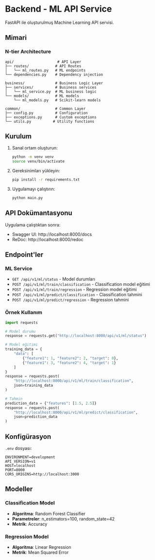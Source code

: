 # Backend - ML API Service

FastAPI ile oluşturulmuş Machine Learning API servisi.

## Mimari

### N-tier Architecture

```
api/                    # API Layer
├── routes/            # API Routes
│   └── ml_routes.py   # ML endpoints
└── dependencies.py    # Dependency injection

business/              # Business Logic Layer
├── services/          # Business services
│   └── ml_service.py  # ML business logic
└── models/            # ML models
    └── ml_models.py   # Scikit-learn models

common/                # Common Layer
├── config.py          # Configuration
├── exceptions.py      # Custom exceptions
└── utils.py          # Utility functions
```

## Kurulum

1. Sanal ortam oluşturun:
   ```bash
   python -m venv venv
   source venv/bin/activate
   ```

2. Gereksinimları yükleyin:
   ```bash
   pip install -r requirements.txt
   ```

3. Uygulamayı çalıştırın:
   ```bash
   python main.py
   ```

## API Dokümantasyonu

Uygulama çalıştıktan sonra:
- Swagger UI: http://localhost:8000/docs
- ReDoc: http://localhost:8000/redoc

## Endpoint'ler

### ML Service
- `GET /api/v1/ml/status` - Model durumları
- `POST /api/v1/ml/train/classification` - Classification model eğitimi
- `POST /api/v1/ml/train/regression` - Regression model eğitimi
- `POST /api/v1/ml/predict/classification` - Classification tahmini
- `POST /api/v1/ml/predict/regression` - Regression tahmini

### Örnek Kullanım

```python
import requests

# Model durumu
response = requests.get("http://localhost:8000/api/v1/ml/status")

# Model eğitimi
training_data = {
    "data": [
        {"feature1": 1, "feature2": 2, "target": 0},
        {"feature1": 3, "feature2": 4, "target": 1}
    ]
}
response = requests.post(
    "http://localhost:8000/api/v1/ml/train/classification", 
    json=training_data
)

# Tahmin
prediction_data = {"features": [1.5, 2.5]}
response = requests.post(
    "http://localhost:8000/api/v1/ml/predict/classification",
    json=prediction_data
)
```

## Konfigürasyon

`.env` dosyası:
```env
ENVIRONMENT=development
API_VERSION=v1
HOST=localhost
PORT=8000
CORS_ORIGINS=http://localhost:3000
```

## Modeller

### Classification Model
- **Algoritma**: Random Forest Classifier
- **Parametreler**: n_estimators=100, random_state=42
- **Metrik**: Accuracy

### Regression Model
- **Algoritma**: Linear Regression
- **Metrik**: Mean Squared Error
